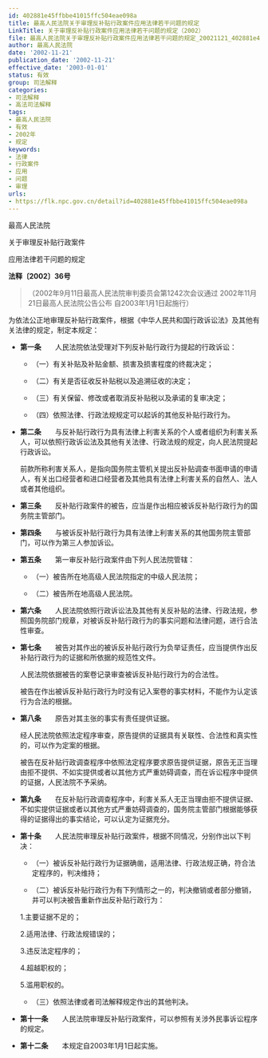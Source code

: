 ```yaml
---
id: 402881e45ffbbe41015ffc504eae098a
title: 最高人民法院关于审理反补贴行政案件应用法律若干问题的规定
LinkTitle: 关于审理反补贴行政案件应用法律若干问题的规定（2002）
file: 最高人民法院关于审理反补贴行政案件应用法律若干问题的规定_20021121_402881e45ffbbe41015ffc504eae098a.docx
author: 最高人民法院
date: '2002-11-21'
publication_date: '2002-11-21'
effective_date: '2003-01-01'
status: 有效
group: 司法解释
categories:
- 司法解释
- 高法司法解释
tags:
- 最高人民法院
- 有效
- 2002年
- 规定
keywords:
- 法律
- 行政案件
- 应用
- 问题
- 审理
urls:
- https://flk.npc.gov.cn/detail?id=402881e45ffbbe41015ffc504eae098a
---
```


最高人民法院

关于审理反补贴行政案件

应用法律若干问题的规定

**法释〔2002〕36号**

> （2002年9月11日最高人民法院审判委员会第1242次会议通过 2002年11月21日最高人民法院公告公布 自2003年1月1日起施行）

为依法公正地审理反补贴行政案件，根据《中华人民共和国行政诉讼法》及其他有关法律的规定，制定本规定：

- **第一条**　　人民法院依法受理对下列反补贴行政行为提起的行政诉讼：

  - （一）有关补贴及补贴金额、损害及损害程度的终裁决定；

  - （二）有关是否征收反补贴税以及追溯征收的决定；

  - （三）有关保留、修改或者取消反补贴税以及承诺的复审决定；

  - （四）依照法律、行政法规规定可以起诉的其他反补贴行政行为。

- **第二条**　　与反补贴行政行为具有法律上利害关系的个人或者组织为利害关系人，可以依照行政诉讼法及其他有关法律、行政法规的规定，向人民法院提起行政诉讼。

  前款所称利害关系人，是指向国务院主管机关提出反补贴调查书面申请的申请人，有关出口经营者和进口经营者及其他具有法律上利害关系的自然人、法人或者其他组织。

- **第三条**　　反补贴行政案件的被告，应当是作出相应被诉反补贴行政行为的国务院主管部门。

- **第四条**　　与被诉反补贴行政行为具有法律上利害关系的其他国务院主管部门，可以作为第三人参加诉讼。

- **第五条**　　第一审反补贴行政案件由下列人民法院管辖：

  - （一）被告所在地高级人民法院指定的中级人民法院；

  - （二）被告所在地高级人民法院。

- **第六条**　　人民法院依照行政诉讼法及其他有关反补贴的法律、行政法规，参照国务院部门规章，对被诉反补贴行政行为的事实问题和法律问题，进行合法性审查。

- **第七条**　　被告对其作出的被诉反补贴行政行为负举证责任，应当提供作出反补贴行政行为的证据和所依据的规范性文件。

  人民法院依据被告的案卷记录审查被诉反补贴行政行为的合法性。

  被告在作出被诉反补贴行政行为时没有记入案卷的事实材料，不能作为认定该行为合法的根据。

- **第八条**　　原告对其主张的事实有责任提供证据。

  经人民法院依照法定程序审查，原告提供的证据具有关联性、合法性和真实性的，可以作为定案的根据。

  被告在反补贴行政调查程序中依照法定程序要求原告提供证据，原告无正当理由拒不提供、不如实提供或者以其他方式严重妨碍调查，而在诉讼程序中提供的证据，人民法院不予采纳。

- **第九条**　　在反补贴行政调查程序中，利害关系人无正当理由拒不提供证据、不如实提供证据或者以其他方式严重妨碍调查的，国务院主管部门根据能够获得的证据得出的事实结论，可以认定为证据充分。

- **第十条**　　人民法院审理反补贴行政案件，根据不同情况，分别作出以下判决：

  - （一）被诉反补贴行政行为证据确凿，适用法律、行政法规正确，符合法定程序的，判决维持；

  - （二）被诉反补贴行政行为有下列情形之一的，判决撤销或者部分撤销，并可以判决被告重新作出反补贴行政行为：

  1.主要证据不足的；

  2.适用法律、行政法规错误的；

  3.违反法定程序的；

  4.超越职权的；

  5.滥用职权的。

  - （三）依照法律或者司法解释规定作出的其他判决。

- **第十一条**　　人民法院审理反补贴行政案件，可以参照有关涉外民事诉讼程序的规定。

- **第十二条**　　本规定自2003年1月1日起实施。
